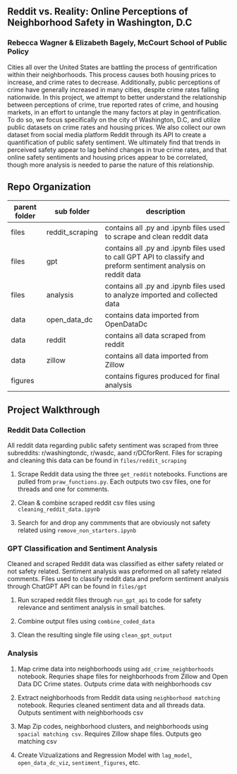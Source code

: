 ## Reddit vs. Reality: Online Perceptions of Neighborhood Safety in Washington, D.C
### Rebecca Wagner & Elizabeth Bagely, McCourt School of Public Policy 

Cities all over the United States are battling the process of gentrification within their neighborhoods. This process causes both
housing prices to increase, and crime rates to decrease. Additionally, public perceptions of crime have generally increased in
many cities, despite crime rates falling nationwide. In this project, we attempt to better understand the relationship between
perceptions of crime, true reported rates of crime, and housing markets, in an effort to untangle the many factors at play in
gentrification. To do so, we focus specifically on the city of Washington, D.C, and utilize public datasets on crime rates and
housing prices. We also collect our own dataset from social media platform Reddit through its API to create a quantification of
public safety sentiment. We ultimately find that trends in perceived safety appear to lag behind changes in true crime rates, and
that online safety sentiments and housing prices appear to be correlated, though more analysis is needed to parse the nature
of this relationship.

## Repo Organization

| parent folder | sub folder | description |
|---------------|------------|-------------|
| files | reddit_scraping | contains all .py and .ipynb files used to scrape and clean reddit data |
| files | gpt | contains all .py and .ipynb files used to call GPT API to classify and preform sentiment analysis on reddit data |
| files | analysis | contains all .py and .ipynb files used to analyze imported and collected data |
| data | open_data_dc | contains data imported from OpenDataDc |
| data | reddit | contains all data scraped from reddit |
| data | zillow | contains all data imported from Zillow |
| figures | | contains figures produced for final analysis |

## Project Walkthrough 

### Reddit Data Collection 

All reddit data regarding public safety sentiment was scraped from three subreddits: r/washingtondc, r/wasdc, aand r/DCforRent. Files for scraping and cleaning this data can be found in `files/reddit_scraping`

1. Scrape Reddit data using the three `get_reddit` notebooks. Functions are pulled from `praw_functions.py`. Each outputs two csv files, one for threads and one for comments. 

2. Clean & combine scraped reddit csv files using `cleaning_reddit_data.ipynb`

3. Search for and drop any commments that are obviously not safety related using `remove_non_starters.ipynb`

### GPT Classification and Sentiment Analysis

Cleaned and scraped Reddit data was classified as either safety related or not safety related. Sentiment analysis was preformed on all safety related comments. Files used to classify reddit data and preform sentiment analysis through ChatGPT API can be found in `files/gpt`

1. Run scraped reddit files through `run_gpt_api` to code for safety relevance and sentiment analysis in small batches. 

2. Combine output files using `combine_coded_data`

3. Clean the resulting single file using `clean_gpt_output`

### Analysis 

1. Map crime data into neighborhoods using `add_crime_neighborhoods` notebook. Requries shape files for neighborhoods from Zillow and Open Data DC Crime states. Outputs crime data with neighborhoods csv

2. Extract neighborhoods from Reddit data using `neighborhood matching` notebook. Requries cleaned sentiment data and all threads data. Outputs sentiment with neighborhoods csv

3. Map Zip codes, neighborhood clusters, and neighborhoods using `spacial matching csv`. Requires Zillow shape files. Outputs geo matching csv

4. Create Vizualizations and Regression Model with `lag_model`, `open_data_dc_viz`, `sentiment_figures`, etc. 



